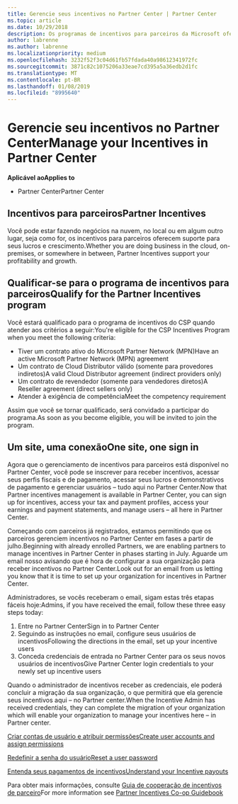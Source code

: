 ```yaml
---
title: Gerencie seus incentivos no Partner Center | Partner Center
ms.topic: article
ms.date: 10/29/2018
description: Os programas de incentivos para parceiros da Microsoft oferecem suporte para o lucro e o crescimento dos parceiros
author: labrenne
ms.author: labrenne
ms.localizationpriority: medium
ms.openlocfilehash: 3232f52f3c04d61fb57fdada40a98612341972fc
ms.sourcegitcommit: 3871c82c1075206a33eae7cd395a5a36edb2d1fc
ms.translationtype: MT
ms.contentlocale: pt-BR
ms.lasthandoff: 01/08/2019
ms.locfileid: "8995640"
---
```

# <a name="manage-your-incentives-in-partner-center"></a><span data-ttu-id="d1f0e-103">Gerencie seu incentivos no Partner Center</span><span class="sxs-lookup"><span data-stu-id="d1f0e-103">Manage your Incentives in Partner Center</span></span> 

**<span data-ttu-id="d1f0e-104">Aplicável ao</span><span class="sxs-lookup"><span data-stu-id="d1f0e-104">Applies to</span></span>**

-  <span data-ttu-id="d1f0e-105">Partner Center</span><span class="sxs-lookup"><span data-stu-id="d1f0e-105">Partner Center</span></span>

## <a name="partner-incentives"></a><span data-ttu-id="d1f0e-106">Incentivos para parceiros</span><span class="sxs-lookup"><span data-stu-id="d1f0e-106">Partner Incentives</span></span> 

<span data-ttu-id="d1f0e-107">Você pode estar fazendo negócios na nuvem, no local ou em algum outro lugar, seja como for, os incentivos para parceiros oferecem suporte para seus lucros e crescimento.</span><span class="sxs-lookup"><span data-stu-id="d1f0e-107">Whether you are doing business in the cloud, on-premises, or somewhere in between, Partner Incentives support your profitability and growth.</span></span>

## <a name="qualify-for-the-partner-incentives-program"></a><span data-ttu-id="d1f0e-108">Qualificar-se para o programa de incentivos para parceiros</span><span class="sxs-lookup"><span data-stu-id="d1f0e-108">Qualify for the Partner Incentives program</span></span>

<span data-ttu-id="d1f0e-109">Você estará qualificado para o programa de incentivos do CSP quando atender aos critérios a seguir:</span><span class="sxs-lookup"><span data-stu-id="d1f0e-109">You're eligible for the CSP Incentives Program when you meet the following criteria:</span></span>

-   <span data-ttu-id="d1f0e-110">Tiver um contrato ativo do Microsoft Partner Network (MPN)</span><span class="sxs-lookup"><span data-stu-id="d1f0e-110">Have an active Microsoft Partner Network (MPN) agreement</span></span> 
-   <span data-ttu-id="d1f0e-111">Um contrato de Cloud Distributor válido (somente para provedores indiretos)</span><span class="sxs-lookup"><span data-stu-id="d1f0e-111">A valid Cloud Distributor agreement (indirect providers only)</span></span>
-   <span data-ttu-id="d1f0e-112">Um contrato de revendedor (somente para vendedores diretos)</span><span class="sxs-lookup"><span data-stu-id="d1f0e-112">A Reseller agreement (direct sellers only)</span></span>
-   <span data-ttu-id="d1f0e-113">Atender à exigência de competência</span><span class="sxs-lookup"><span data-stu-id="d1f0e-113">Meet the competency requirement</span></span>

<span data-ttu-id="d1f0e-114">Assim que você se tornar qualificado, será convidado a participar do programa.</span><span class="sxs-lookup"><span data-stu-id="d1f0e-114">As soon as you become eligible, you will be invited to join the program.</span></span>

## <a name="one-site-one-sign-in"></a><span data-ttu-id="d1f0e-115">Um site, uma conexão</span><span class="sxs-lookup"><span data-stu-id="d1f0e-115">One site, one sign in</span></span>

<span data-ttu-id="d1f0e-116">Agora que o gerenciamento de incentivos para parceiros está disponível no Partner Center, você pode se inscrever para receber incentivos, acessar seus perfis fiscais e de pagamento, acessar seus lucros e demonstrativos de pagamento e gerenciar usuários – tudo aqui no Partner Center.</span><span class="sxs-lookup"><span data-stu-id="d1f0e-116">Now that Partner incentives management is available in Partner Center, you can sign up for incentives, access your tax and payment profiles, access your earnings and payment statements, and manage users – all here in Partner Center.</span></span> 

<span data-ttu-id="d1f0e-117">Começando com parceiros já registrados, estamos permitindo que os parceiros gerenciem incentivos no Partner Center em fases a partir de julho.</span><span class="sxs-lookup"><span data-stu-id="d1f0e-117">Beginning with already enrolled Partners, we are enabling partners to manage incentives in Partner Center in phases starting in July.</span></span> <span data-ttu-id="d1f0e-118">Aguarde um email nosso avisando que é hora de configurar a sua organização para receber incentivos no Partner Center.</span><span class="sxs-lookup"><span data-stu-id="d1f0e-118">Look out for an email from us letting you know that it is time to set up your organization for incentives in Partner Center.</span></span> 

<span data-ttu-id="d1f0e-119">Administradores, se vocês receberam o email, sigam estas três etapas fáceis hoje:</span><span class="sxs-lookup"><span data-stu-id="d1f0e-119">Admins, if you have received the email, follow these three easy steps today:</span></span>

1.  <span data-ttu-id="d1f0e-120">Entre no Partner Center</span><span class="sxs-lookup"><span data-stu-id="d1f0e-120">Sign in to Partner Center</span></span> 
2.  <span data-ttu-id="d1f0e-121">Seguindo as instruções no email, configure seus usuários de incentivos</span><span class="sxs-lookup"><span data-stu-id="d1f0e-121">Following the directions in the email, set up your incentive users</span></span> 
3.  <span data-ttu-id="d1f0e-122">Conceda credenciais de entrada no Partner Center para os seus novos usuários de incentivos</span><span class="sxs-lookup"><span data-stu-id="d1f0e-122">Give Partner Center login credentials to your newly set up incentive users</span></span>

<span data-ttu-id="d1f0e-123">Quando o administrador de incentivos receber as credenciais, ele poderá concluir a migração da sua organização, o que permitirá que ela gerencie seus incentivos aqui – no Partner center.</span><span class="sxs-lookup"><span data-stu-id="d1f0e-123">When the Incentive Admin has received credentials, they can complete the migration of your organization which will enable your organization to manage your incentives here – in Partner center.</span></span>


[<span data-ttu-id="d1f0e-124">Criar contas de usuário e atribuir permissões</span><span class="sxs-lookup"><span data-stu-id="d1f0e-124">Create user accounts and assign permissions</span></span>](create-user-accounts-and-set-permissions.md)

[<span data-ttu-id="d1f0e-125">Redefinir a senha do usuário</span><span class="sxs-lookup"><span data-stu-id="d1f0e-125">Reset a user password</span></span>](reset-a-user-password.md)

[<span data-ttu-id="d1f0e-126">Entenda seus pagamentos de incentivos</span><span class="sxs-lookup"><span data-stu-id="d1f0e-126">Understand your Incentive payouts</span></span>](understand-incentive-payouts.md)

<span data-ttu-id="d1f0e-127">Para obter mais informações, consulte [Guia de cooperação de incentivos de parceiro](https://assets.microsoft.com/coop-guidebook.pdf)</span><span class="sxs-lookup"><span data-stu-id="d1f0e-127">For more information see [Partner Incentives Co-op Guidebook](https://assets.microsoft.com/coop-guidebook.pdf)</span></span>
